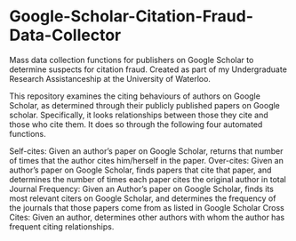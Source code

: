 # Google-Scholar-Citation-Fraud-Data-Collector
Mass data collection functions for publishers on Google Scholar to determine suspects for citation fraud. Created as part of my Undergraduate Research Assistanceship at the University of Waterloo.


This repository examines the citing behaviours of authors on Google Scholar, as determined through their publicly published papers on Google scholar. Specifically, it looks relationships between those they cite and those who cite them. It does so through the following four automated functions.

Self-cites: Given an author’s paper on Google Scholar, returns that number of times that the author cites him/herself in the paper.
Over-cites: Given an author’s paper on Google Scholar, finds papers that cite that paper, and determines the number of times each paper cites the original author in total
Journal Frequency: Given an Author’s paper on Google Scholar, finds its most relevant citers on Google Scholar, and determines the frequency of the journals that those papers come from as listed in Google Scholar
Cross Cites: Given an author, determines other authors with whom the author has frequent citing relationships.
